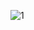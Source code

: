 ![1](https://user-images.githubusercontent.com/73426989/147574291-c889a34c-9287-4e9f-a68c-3b6f9030797f.png)
